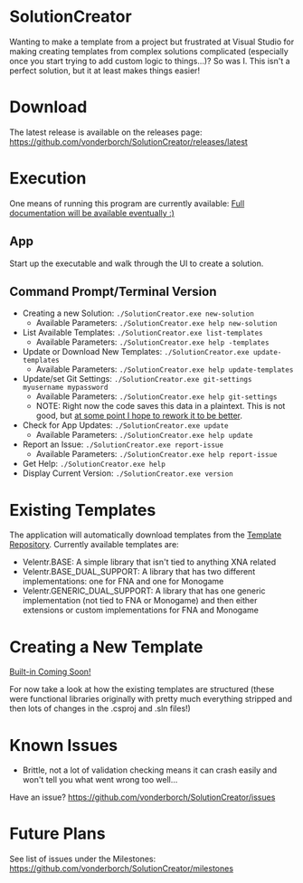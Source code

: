 # SolutionCreator
Wanting to make a template from a project but frustrated at Visual Studio for making creating templates from complex solutions complicated (especially once you start trying to add custom logic to things...)? So was I. This isn't a perfect solution, but it at least makes things easier!

# Download
The latest release is available on the releases page: https://github.com/vonderborch/SolutionCreator/releases/latest

# Execution
One means of running this program are currently available:
[Full documentation will be available eventually :)](https://github.com/vonderborch/SolutionCreator/issues/3)

## App
Start up the executable and walk through the UI to create a solution. 

## Command Prompt/Terminal Version
- Creating a new Solution: `./SolutionCreator.exe new-solution`
    - Available Parameters: `./SolutionCreator.exe help new-solution`
- List Available Templates: `./SolutionCreator.exe list-templates`
    - Available Parameters: `./SolutionCreator.exe help -templates`
- Update or Download New Templates: `./SolutionCreator.exe update-templates`
    - Available Parameters: `./SolutionCreator.exe help update-templates`
- Update/set Git Settings: `./SolutionCreator.exe git-settings myusername mypassword`
    - Available Parameters: `./SolutionCreator.exe help git-settings`
    - NOTE: Right now the code saves this data in a plaintext. This is not good, but [at some point I hope to rework it to be better](https://github.com/vonderborch/SolutionCreator/issues/12).
- Check for App Updates: `./SolutionCreator.exe update`
    - Available Parameters: `./SolutionCreator.exe help update`
- Report an Issue: `./SolutionCreator.exe report-issue`
    - Available Parameters: `./SolutionCreator.exe help report-issue`
- Get Help: `./SolutionCreator.exe help`
- Display Current Version: `./SolutionCreator.exe version`

# Existing Templates
The application will automatically download templates from the [Template Repository](https://github.com/vonderborch/SolutionCreator-Templates). Currently available templates are:
- Velentr.BASE: A simple library that isn't tied to anything XNA related
- Velentr.BASE_DUAL_SUPPORT: A library that has two different implementations: one for FNA and one for Monogame
- Velentr.GENERIC_DUAL_SUPPORT: A library that has one generic implementation (not tied to FNA or Monogame) and then either extensions or custom implementations for FNA and Monogame

# Creating a New Template
[Built-in Coming Soon!](https://github.com/vonderborch/SolutionCreator/issues/7)

For now take a look at how the existing templates are structured (these were functional libraries originally with pretty much everything stripped and then lots of changes in the .csproj and .sln files!)

# Known Issues
- Brittle, not a lot of validation checking means it can crash easily and won't tell you what went wrong too well...

Have an issue? https://github.com/vonderborch/SolutionCreator/issues

# Future Plans
See list of issues under the Milestones: https://github.com/vonderborch/SolutionCreator/milestones
